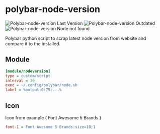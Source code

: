 # polybar-node-version
![Polybar-node-version Last Version](https://i.imgur.com/tV5dzEI.png)
![Polybar-node-version Outdated](https://i.imgur.com/NgMs5x1.png)
![Polybar-node-version Node not found](https://i.imgur.com/FPpVvql.png)


Polybar python script to scrap latest node version from website and compare it to the installed.

## Module
```ini
[module/nodeversion]
type = custom/script
interval = 30
exec = ~/.config/polybar/node.sh
label = %output:0:75:...%
```

## Icon
Icon from example ( Font Awesome 5 Brands )
```ini
font-1 = Font Awesome 5 Brands:size=10;1
```





